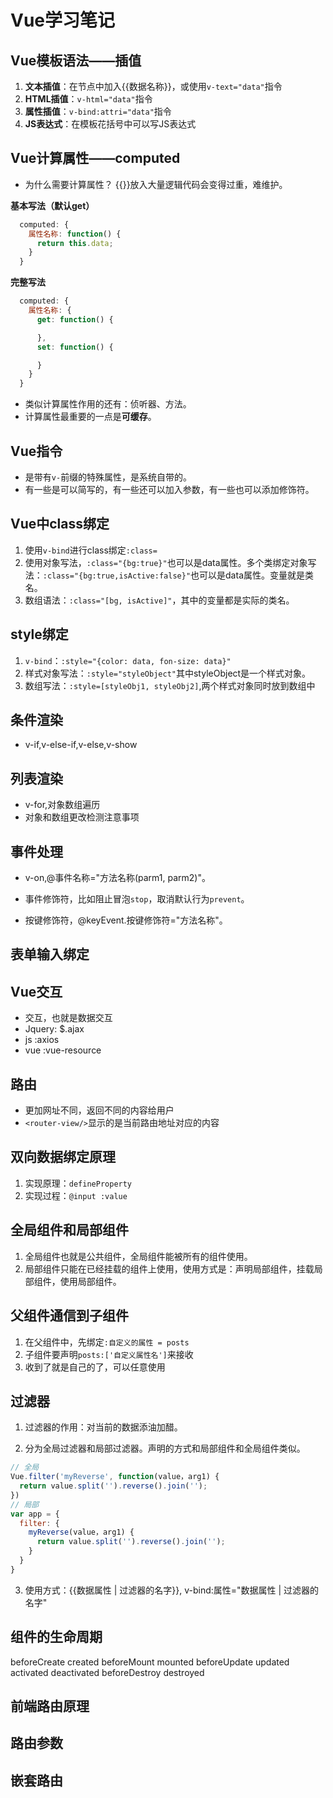 # Vue学习笔记
## Vue模板语法——插值

1. **文本插值**：在节点中加入{{数据名称}}，或使用`v-text="data"`指令
2. **HTML插值**：`v-html="data"`指令
3. **属性插值**：`v-bind:attri="data"`指令
4. **JS表达式**：在模板花括号中可以写JS表达式

## Vue计算属性——computed

- 为什么需要计算属性？
{{}}放入大量逻辑代码会变得过重，难维护。

**基本写法（默认get）**
```JavaScript
  computed: {
    属性名称: function() {
      return this.data;
    }
  }
```
**完整写法**
```JavaScript
  computed: {
    属性名称: {
      get: function() {

      },
      set: function() {

      }
    }
  }
```
- 类似计算属性作用的还有：侦听器、方法。
- 计算属性最重要的一点是**可缓存**。

## Vue指令

- 是带有`v-`前缀的特殊属性，是系统自带的。
- 有一些是可以简写的，有一些还可以加入参数，有一些也可以添加修饰符。

## Vue中class绑定

1. 使用`v-bind`进行class绑定`:class=`
2. 使用对象写法，`:class="{bg:true}"`也可以是data属性。多个类绑定对象写法：`:class="{bg:true,isActive:false}"`也可以是data属性。变量就是类名。
3. 数组语法：`:class="[bg, isActive]"`，其中的变量都是实际的类名。

## style绑定
1. `v-bind`：`:style="{color: data, fon-size: data}"`
2. 样式对象写法：`:style="styleObject"`其中styleObject是一个样式对象。
3. 数组写法：`:style=[styleObj1, styleObj2]`,两个样式对象同时放到数组中

## 条件渲染

- v-if,v-else-if,v-else,v-show

## 列表渲染

- v-for,对象数组遍历
- 对象和数组更改检测注意事项

## 事件处理

- v-on,@事件名称="方法名称(parm1, parm2)"。

- 事件修饰符，比如阻止冒泡`stop`，取消默认行为`prevent`。

- 按键修饰符，@keyEvent.按键修饰符="方法名称"。

## 表单输入绑定

## Vue交互

- 交互，也就是数据交互
- Jquery: $.ajax
- js :axios
- vue :vue-resource

## 路由

- 更加网址不同，返回不同的内容给用户
- `<router-view/>`显示的是当前路由地址对应的内容

## 双向数据绑定原理

1. 实现原理：`defineProperty`
2. 实现过程：`@input :value`

## 全局组件和局部组件

1. 全局组件也就是公共组件，全局组件能被所有的组件使用。
2. 局部组件只能在已经挂载的组件上使用，使用方式是：声明局部组件，挂载局部组件，使用局部组件。

## 父组件通信到子组件

1. 在父组件中，先绑定`:自定义的属性 = posts`
2. 子组件要声明`posts:['自定义属性名']`来接收
3. 收到了就是自己的了，可以任意使用

## 过滤器

1. 过滤器的作用：对当前的数据添油加醋。

2. 分为全局过滤器和局部过滤器。声明的方式和局部组件和全局组件类似。
```js
// 全局
Vue.filter('myReverse', function(value，arg1) {
  return value.split('').reverse().join('');
})
// 局部
var app = {
  filter: {
    myReverse(value，arg1) {
      return value.split('').reverse().join('');
    }
  }
}
```
3. 使用方式：{{数据属性 | 过滤器的名字}}, v-bind:属性="数据属性 | 过滤器的名字"

## 组件的生命周期
beforeCreate
created
beforeMount
mounted
beforeUpdate
updated
activated
deactivated
beforeDestroy
destroyed

## 前端路由原理

## 路由参数

## 嵌套路由

